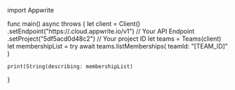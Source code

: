 import Appwrite

func main() async throws {
    let client = Client()
      .setEndpoint("https://<REGION>.cloud.appwrite.io/v1") // Your API Endpoint
      .setProject("5df5acd0d48c2") // Your project ID
    let teams = Teams(client)
    let membershipList = try await teams.listMemberships(
        teamId: "[TEAM_ID]"
    )

    print(String(describing: membershipList)
}
